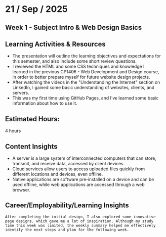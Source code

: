 # 21 / Sep / 2025
## Week 1 - Subject Intro & Web Design Basics
## Learning Activities & Resources
- The presentation will outline the learning objectives and expectations for this semester, and also include some short review questions.
- I reviewed the HTML and some CSS techniques and knowledge I learned in the previous CP1406 - Web Development and Design course, in order to better prepare myself for future website design projects.
- After watching the videos in the "Understanding the Internet" section on LinkedIn, I gained some basic understanding of websites, clients, and servers.
- This was my first time using GitHub Pages, and I've learned some basic information about how to use it.

## Estimated Hours:
4 hours

## Content Insights
- A server is a large system of interconnected computers that can store, transmit, and receive data, accessed by client devices.
- Cloud services allow users to access uploaded files quickly from different locations and devices, even offline.
- Native applications are software pre-installed on a device and can be used offline, while web applications are accessed through a web browser.

## Career/Employability/Learning Insights
    After completing the initial design, I also explored some innovative page designs, which gave me a lot of inspiration. Although my study time this week was limited, the weekly summary helped me effectively identify the next steps and plan for the following week.
